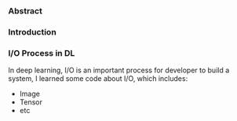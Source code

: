 ### Abstract

### Introduction

### I/O Process in DL

In deep learning, I/O is an important process for developer to build a system, I learned some code about I/O, which includes: 

- Image 
- Tensor
- etc

